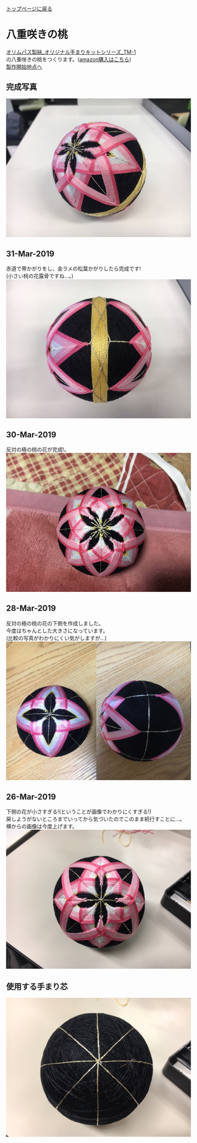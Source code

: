[トップページに戻る](./../README.md#temari-craft)

# 八重咲きの桃  
[オリムパス製絲_オリジナル手まりキットシリーズ_TM-1](https://www.olympus-thread.com/lineup/handicraftkit/threadball/threadballkit/4971451625011.html/)  
の八重咲きの桃をつくります。([amazon購入はこちら](https://www.amazon.co.jp/%E3%82%AA%E3%83%AA%E3%83%A0%E3%83%91%E3%82%B9%E8%A3%BD%E7%B5%B2-Olympus-Thred-TM-1-%E3%81%BE%E3%81%99%E3%81%8B%E3%81%8C%E3%82%8A%E3%83%BB%E5%85%AB%E9%87%8D%E5%92%B2%E3%81%8D%E3%81%AE%E6%A1%83/dp/B002KLRX52))  
[製作開始地点へ](#%E4%BD%BF%E7%94%A8%E3%81%99%E3%82%8B%E6%89%8B%E3%81%BE%E3%82%8A%E8%8A%AF)  

## 完成写真  
![4th_after](https://github.com/Masaki-Okuyama/Temari-craft/blob/images/4th_after.jpg)

## 31-Mar-2019
赤道で帯かがりをし、金ラメの松葉かがりしたら完成です!  
(小さい桃の花露骨ですね...。)
![20190331](https://github.com/Masaki-Okuyama/Temari-craft/blob/images/20190331.jpg)

## 30-Mar-2019
反対の極の桃の花が完成!。  
![20190330](https://github.com/Masaki-Okuyama/Temari-craft/blob/images/20190330.jpg)

## 28-Mar-2019
反対の極の桃の花の下側を作成しました。  
今度はちゃんとした大きさになっています。  
(比較の写真がわかりにくい気がしますが...)  
![20190328](https://github.com/Masaki-Okuyama/Temari-craft/blob/images/20190328.jpg)

## 26-Mar-2019
下側の花が小さすぎる!(ということが画像でわかりにくすぎる!)  
戻しようがないところまでいってから気づいたのでこのまま続行すことに...。  
横からの画像は今度上げます。  
![20190326](https://github.com/Masaki-Okuyama/Temari-craft/blob/images/20190326.jpg)

## 使用する手まり芯
![4th_before](https://github.com/Masaki-Okuyama/Temari-craft/blob/images/4th_before.jpg)
